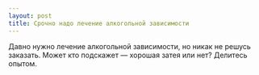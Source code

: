 ```yaml
---
layout: post 
title: Срочно надо лечение алкогольной зависимости 
--- 
```

Давно нужно лечение алкогольной зависимости, но никак не решусь заказать. Может кто подскажет — хорошая затея или нет? Делитесь опытом.